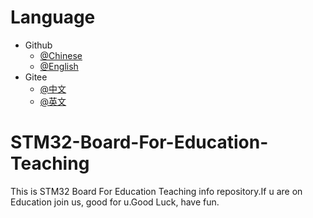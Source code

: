 # Language

  - Github
    - [@Chinese]()
    - [@English]()
  - Gitee
    - [@中文]()
    - [@英文]()



  # STM32-Board-For-Education-Teaching

  This is STM32 Board For Education Teaching info repository.If u are on Education join us, good for u.Good Luck, have fun.